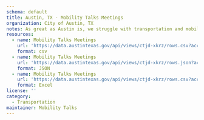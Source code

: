 ```yaml
---
schema: default
title: Austin, TX - Mobility Talks Meetings
organization: City of Austin, TX
notes: As great as Austin is, we struggle with transportation and mobility. Whether you drive, walk, bike, or take transit, your City Council wants to know your priorities for improving Austin’s transportation network. Between March 21 and May 8, the City is asking for your feedback. Find us at any of the locations listed to be heard. The information you provide during Mobility Talks will be presented to the Mobility Committee of the City Council on June 8, 2016. The meeting will be at 3 p.m. in Council Chambers at City Hall, 301 W. 2nd Street. Learn more about Mobility Talks here www.mobilitytalks.org.
resources:
  - name: Mobility Talks Meetings
    url: 'https://data.austintexas.gov/api/views/ctjd-xkrz/rows.csv?accessType=DOWNLOAD'
    format: csv
  - name: Mobility Talks Meetings
    url: 'https://data.austintexas.gov/api/views/ctjd-xkrz/rows.json?accessType=DOWNLOAD'
    format: JSON
  - name: Mobility Talks Meetings
    url: 'https://data.austintexas.gov/api/views/ctjd-xkrz/rows.csv?accessType=DOWNLOAD&bom=true&format=true'
    format: Excel
license: ''
category:
  - Transportation
maintainer: Mobility Talks
---
```


